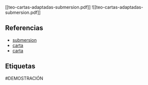 [[teo-cartas-adaptadas-submersion.pdf]]
![[teo-cartas-adaptadas-submersion.pdf]]

## Referencias
- [submersion](./submersion.md)
- [carta](./carta.md)
- [carta](./carta.md)

## Etiquetas
#DEMOSTRACIÓN 

